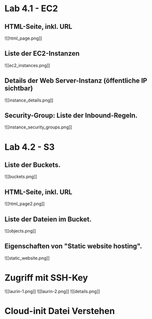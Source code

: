 # Lab 4.1 - EC2

## HTML-Seite, inkl. URL
![[html_page.png]]

## Liste der EC2-Instanzen
![[ec2_instances.png]]

## Details der Web Server-Instanz (öffentliche IP sichtbar)
![[instance_details.png]]

## Security-Group: Liste der Inbound-Regeln.
![[instance_security_groups.png]]
# Lab 4.2 - S3

## Liste der Buckets.
![[buckets.png]]

## HTML-Seite, inkl. URL
![[html_page2.png]]

## Liste der Dateien im Bucket.
![[objects.png]]

## Eigenschaften von "Static website hosting".
![[static_website.png]]
# Zugriff mit SSH-Key
![[laurin-1.png]]
![[laurin-2.png]]
![[details.png]]
# Cloud-init Datei Verstehen
